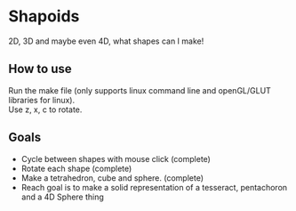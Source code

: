 # Shapoids
2D, 3D and maybe even 4D, what shapes can I make!

## How to use

Run the make file (only supports linux command line and openGL/GLUT libraries for linux). \
Use z, x, c to rotate. 

## Goals

- Cycle between shapes with mouse click (complete)
- Rotate each shape (complete)
- Make a tetrahedron, cube and sphere. (complete)
- Reach goal is to make a solid representation of a tesseract, pentachoron and a 4D Sphere thing
